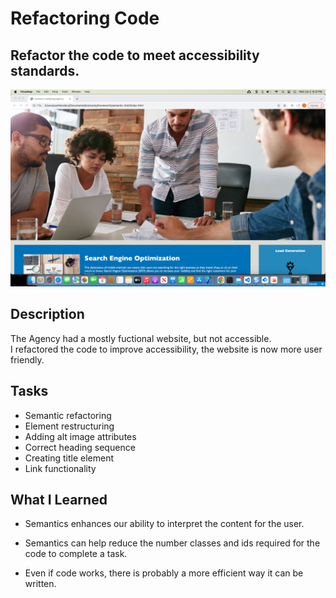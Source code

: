 # Refactoring Code

## Refactor the code to meet accessibility standards.

![My Image](./assets/img/Photo.jpg)



## Description
The Agency had a mostly fuctional website, but not accessible.  
I refactored the code to improve accessibility, the website is now more user friendly.


## Tasks
- Semantic refactoring
- Element restructuring
- Adding alt image attributes
- Correct heading sequence
- Creating title element
- Link functionality

## What I Learned   

- Semantics enhances our ability to interpret the content for the user. 

- Semantics can help reduce the number classes and ids required for the code to complete a task. 

- Even if code works, there is probably a more efficient way it can be written.

  

